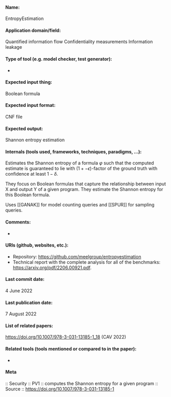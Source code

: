 
#### Name:
EntropyEstimation

#### Application domain/field:
Quantified information flow
Confidentiality measurements
Information leakage

#### Type of tool (e.g. model checker, test generator):
-

#### Expected input thing:
Boolean formula

#### Expected input format:
CNF file

#### Expected output:
Shannon entropy estimation

#### Internals (tools used, frameworks, techniques, paradigms, ...):
Estimates the Shannon entropy of a formula $\varphi$ such that the computed estimate is guaranteed to lie with ($1 +- \epsilon$)-factor of the ground truth with confidence at least $1-\delta$.

They focus on Boolean formulas that capture the relationship between input X and output Y of a given program. They estimate the Shannon entropy for this Boolean formula.

Uses [[GANAK]] for model counting queries and [[SPUR]] for sampling queries.

#### Comments:
-

#### URIs (github, websites, etc.):
- Repository: https://github.com/meelgroup/entropyestimation
- Technical report with the complete analysis for all of the benchmarks: https://arxiv.org/pdf/2206.00921.pdf.

#### Last commit date:
4 June 2022

#### Last publication date:
7 August 2022

#### List of related papers:
https://doi.org/10.1007/978-3-031-13185-1_18 (CAV 2022)

#### Related tools (tools mentioned or compared to in the paper):
-

#### Meta
:: Security
:: PV1 :: computes the Shannon entropy for a given program
:: Source :: https://doi.org/10.1007/978-3-031-13185-1
